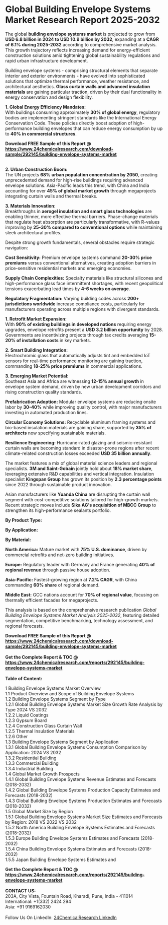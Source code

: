 <h1>Global Building Envelope Systems Market Research Report 2025-2032</h1><p>The global <strong>building envelope systems market</strong> is projected to grow from <strong>USD 6.8 billion in 2024 to USD 10.9 billion by 2032</strong>, expanding at a <strong>CAGR of 6.1% during 2025-2032</strong> according to comprehensive market analysis. This growth trajectory reflects increasing demand for energy-efficient construction solutions amid tightening global sustainability regulations and rapid urban infrastructure development.</p><p>Building envelope systems - comprising structural elements that separate interior and exterior environments - have evolved into sophisticated solutions that optimize thermal performance, weather resistance, and architectural aesthetics. <strong>Glass curtain walls and advanced insulation materials</strong> are gaining particular traction, driven by their dual functionality in energy conservation and design flexibility.</p><p><strong>1. Global Energy Efficiency Mandates:</strong><br>
With buildings consuming approximately <strong>30% of global energy</strong>, regulatory bodies are implementing stringent standards like the International Energy Conservation Code. These policies directly boost adoption of high-performance building envelopes that can reduce energy consumption by up to <strong>40% in commercial structures</strong>.</p><div><b>Download FREE Sample of this Report @ 
            <a href="https://www.24chemicalresearch.com/download-sample/292145/building-envelope-systems-market">
            https://www.24chemicalresearch.com/download-sample/292145/building-envelope-systems-market</a></b></div><br><p><strong>2. Urban Construction Boom:</strong><br>
The UN projects <strong>68% urban population concentration by 2050</strong>, creating unprecedented demand for high-rise buildings requiring advanced envelope solutions. Asia-Pacific leads this trend, with China and India accounting for over <strong>45% of global market growth</strong> through megaprojects integrating curtain walls and thermal breaks.</p><p><strong>3. Materials Innovation:</strong><br>
Breakthroughs in <strong>aerogel insulation and smart glass technologies</strong> are enabling thinner, more effective thermal barriers. Phase-change materials that regulate heat absorption are particularly transformative, with R-values improving by <strong>25-30% compared to conventional options</strong> while maintaining sleek architectural profiles.</p><p>Despite strong growth fundamentals, several obstacles require strategic navigation:</p><p><strong>Cost Sensitivity:</strong> Premium envelope systems command <strong>20-30% price premiums</strong> versus conventional alternatives, creating adoption barriers in price-sensitive residential markets and emerging economies.</p><p><strong>Supply Chain Complexities:</strong> Specialty materials like structural silicones and high-performance glass face intermittent shortages, with recent geopolitical tensions exacerbating lead times by <strong>4-6 weeks on average</strong>.</p><p><strong>Regulatory Fragmentation:</strong> Varying building codes across <strong>200+ jurisdictions worldwide</strong> increase compliance costs, particularly for manufacturers operating across multiple regions with divergent standards.</p><p><strong>1. Retrofit Market Expansion:</strong><br>
With <strong>90% of existing buildings in developed nations</strong> requiring energy upgrades, envelope retrofits present a <strong>USD 3.2 billion opportunity</strong> by 2028. Governments are incentivizing projects through tax credits averaging <strong>15-20% of installation costs</strong> in key markets.</p><p><strong>2. Smart Building Integration:</strong><br>
Electrochromic glass that automatically adjusts tint and embedded IoT sensors for real-time performance monitoring are gaining traction, commanding <strong>18-25% price premiums</strong> in commercial applications.</p><p><strong>3. Emerging Market Potential:</strong><br>
Southeast Asia and Africa are witnessing <strong>12-15% annual growth</strong> in envelope system demand, driven by new urban development corridors and rising construction quality standards.</p><p><strong>Prefabrication Adoption:</strong> Modular envelope systems are reducing onsite labor by <strong>30-40%</strong> while improving quality control, with major manufacturers investing in automated production lines.</p><p><strong>Circular Economy Solutions:</strong> Recyclable aluminum framing systems and bio-based insulation materials are gaining share, supported by <strong>35% of architects</strong> now specifying sustainable materials.</p><p><strong>Resilience Engineering:</strong> Hurricane-rated glazing and seismic-resistant curtain walls are becoming standard in disaster-prone regions after recent climate-related construction losses exceeded <strong>USD 35 billion annually</strong>.</p><p>The market features a mix of global material science leaders and regional specialists. <strong>3M and Saint-Gobain</strong> jointly hold about <strong>18% market share</strong>, leveraging extensive R&amp;D capabilities and vertical integration. Insulation specialist <strong>Kingspan Group</strong> has grown its position by <strong>2.3 percentage points</strong> since 2022 through sustainable product innovation.</p><p>Asian manufacturers like <strong>Yuanda China</strong> are disrupting the curtain wall segment with cost-competitive solutions tailored for high-growth markets. Recent strategic moves include <strong>Sika AG's acquisition of MBCC Group</strong> to strengthen its high-performance sealants portfolio.</p><p><strong>By Product Type:</strong></p><p><strong>By Application:</strong></p><p><strong>By Material:</strong></p><p><strong>North America:</strong> Mature market with <strong>75% U.S. dominance</strong>, driven by commercial retrofits and net-zero building initiatives.</p><p><strong>Europe:</strong> Regulatory leader with Germany and France generating <strong>40% of regional revenue</strong> through passive house adoption.</p><p><strong>Asia-Pacific:</strong> Fastest-growing region at <strong>7.2% CAGR</strong>, with China commanding <strong>60% share</strong> of regional demand.</p><p><strong>Middle East:</strong> GCC nations account for <strong>70% of regional value</strong>, focusing on thermally efficient facades for megaprojects.</p><p>This analysis is based on the comprehensive research publication <em>Global Building Envelope Systems Market Analysis 2025-2032</em>, featuring detailed segmentation, competitive benchmarking, technology assessment, and regional forecasts.</p><div><b>Download FREE Sample of this Report @ 
            <a href="https://www.24chemicalresearch.com/download-sample/292145/building-envelope-systems-market">
            https://www.24chemicalresearch.com/download-sample/292145/building-envelope-systems-market</a></b></div><br><div><b>Get the Complete Report & TOC @ 
            <a href="https://www.24chemicalresearch.com/reports/292145/building-envelope-systems-market">
            https://www.24chemicalresearch.com/reports/292145/building-envelope-systems-market</a></b></div><br>
            <b>Table of Content:</b><p>1 Building Envelope Systems Market Overview<br />
    1.1 Product Overview and Scope of Building Envelope Systems<br />
    1.2 Building Envelope Systems Segment by Type<br />
        1.2.1 Global Building Envelope Systems Market Size Growth Rate Analysis by Type 2024 VS 2032<br />
        1.2.2 Liquid Coatings<br />
        1.2.3 Gypsum Board<br />
        1.2.4 Construction Glass Curtain Wall<br />
        1.2.5 Thermal Insulation Materials<br />
        1.2.6 Other<br />
    1.3 Building Envelope Systems Segment by Application<br />
        1.3.1 Global Building Envelope Systems Consumption Comparison by Application: 2024 VS 2032<br />
        1.3.2 Residential Building<br />
        1.3.3 Commercial Building<br />
        1.3.4 Industrial Building<br />
    1.4 Global Market Growth Prospects<br />
        1.4.1 Global Building Envelope Systems Revenue Estimates and Forecasts (2018-2032)<br />
        1.4.2 Global Building Envelope Systems Production Capacity Estimates and Forecasts (2018-2032)<br />
        1.4.3 Global Building Envelope Systems Production Estimates and Forecasts (2018-2032)<br />
    1.5 Global Market Size by Region<br />
        1.5.1 Global Building Envelope Systems Market Size Estimates and Forecasts by Region: 2018 VS 2022 VS 2032<br />
        1.5.2 North America Building Envelope Systems Estimates and Forecasts (2018-2032)<br />
        1.5.3 Europe Building Envelope Systems Estimates and Forecasts (2018-2032)<br />
        1.5.4 China Building Envelope Systems Estimates and Forecasts (2018-2032)<br />
        1.5.5 Japan Building Envelope Systems Estimates and</p><div><b>Get the Complete Report & TOC @ 
            <a href="https://www.24chemicalresearch.com/reports/292145/building-envelope-systems-market">
            https://www.24chemicalresearch.com/reports/292145/building-envelope-systems-market</a></b></div><br><b>CONTACT US:</b><br>
            203A, City Vista, Fountain Road, Kharadi, Pune, India - 411014<br>
            International: +1(332) 2424 294<br>
            Asia: +91 9169162030 <br><br>
            Follow Us On LinkedIn: <a href="https://www.linkedin.com/company/24chemicalresearch/">24ChemicalResearch LinkedIn</a>